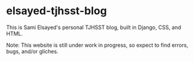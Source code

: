# elsayed-tjhsst-blog
This is Sami Elsayed's personal TJHSST blog, built in Django, CSS, and HTML.

Note: This website is still under work in progress, so expect to find errors, bugs, and/or gliches.